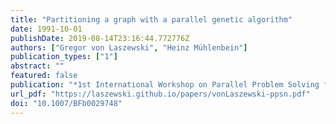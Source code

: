 ```yaml
---
title: "Partitioning a graph with a parallel genetic algorithm"
date: 1991-10-01
publishDate: 2019-08-14T23:16:44.772776Z
authors: ["Gregor von Laszewski", "Heinz Mühlenbein"]
publication_types: ["1"]
abstract: ""
featured: false
publication: "*1st International Workshop on Parallel Problem Solving from Nature*"
url_pdf: "https://laszewski.github.io/papers/vonLaszewski-ppsn.pdf"
doi: "10.1007/BFb0029748"
---
```



